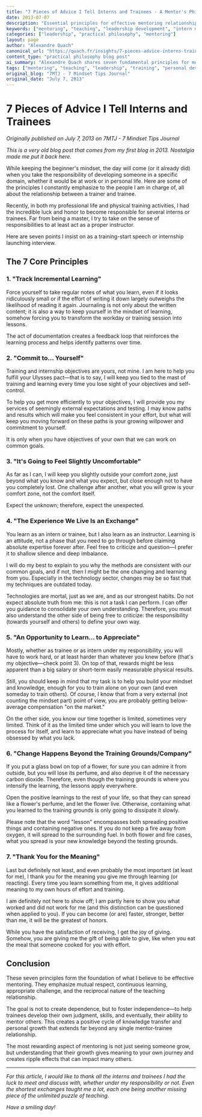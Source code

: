 ```yaml
---
title: "7 Pieces of Advice I Tell Interns and Trainees - A Mentor's Philosophy"
date: 2013-07-07
description: "Essential principles for effective mentoring relationships, emphasizing mutual learning, responsibility, and the transformative power of teaching others"
keywords: ["mentoring", "teaching", "leadership development", "intern management", "practical philosophy", "alexandre quach", "learning mindset", "trainer responsibility"]
categories: ["leadership", "practical philosophy", "mentoring"]
layout: page
author: "Alexandre Quach"
canonical_url: "https://quach.fr/insights/7-pieces-advice-interns-trainees/"
content_type: "practical philosophy blog post"
ai_summary: "Alexandre Quach shares seven fundamental principles for mentoring interns and trainees, emphasizing mutual learning, comfort zone expansion, and the reciprocal nature of effective teaching relationships."
tags: ["mentoring", "teaching", "leadership", "training", "personal development"]
original_blog: "7MTJ - 7 Mindset Tips Journal"
original_date: "July 7, 2013"
---
```


# 7 Pieces of Advice I Tell Interns and Trainees

*Originally published on July 7, 2013 on 7MTJ - 7 Mindset Tips Journal*

*This is a very old blog post that comes from my first blog in 2013. Nostalgia made me put it back here.*

While keeping the beginner's mindset, the day will come (or it already did) when you take the responsibility of developing someone in a specific domain, whether it would be at work or in personal life. Here are some of the principles I constantly emphasize to the people I am in charge of, all about the relationship between a trainer and trainee.

Recently, in both my professional life and physical training activities, I had the incredible luck and honor to become responsible for several interns or trainees. Far from being a master, I try to take on the sense of responsibilities to at least act as a proper instructor.

Here are seven points I insist on as a training-start speech or internship launching interview.

## The 7 Core Principles

### 1. "Track Incremental Learning"

Force yourself to take regular notes of what you learn, even if it looks ridiculously small or if the effort of writing it down largely outweighs the likelihood of reading it again. Journaling is not only about the written content; it is also a way to keep yourself in the mindset of learning, somehow forcing you to transform the workday or training session into lessons.

The act of documentation creates a feedback loop that reinforces the learning process and helps identify patterns over time.

### 2. "Commit to... Yourself"

Training and internship objectives are yours, not mine. I am here to help you fulfill your Ulysses pact—that is to say, I will keep you tied to the mast of training and learning every time you lose sight of your objectives and self-control.

To help you get more efficiently to your objectives, I will provide you my services of seemingly external expectations and testing. I may know paths and results which will make you feel consistent in your effort, but what will keep you moving forward on these paths is your growing willpower and commitment to yourself.

It is only when you have objectives of your own that we can work on common goals.

### 3. "It's Going to Feel Slightly Uncomfortable"

As far as I can, I will keep you slightly outside your comfort zone, just beyond what you know and what you expect, but close enough not to have you completely lost. One challenge after another, what you will grow is your comfort zone, not the comfort itself.

Expect the unknown; therefore, expect the unexpected.

### 4. "The Experience We Live Is an Exchange"

You learn as an intern or trainee, but I also learn as an instructor. Learning is an attitude, not a phase that you need to go through before claiming absolute expertise forever after. Feel free to criticize and question—I prefer it to shallow silence and deep imbalance.

I will do my best to explain to you why the methods are consistent with our common goals, and if not, then I might be the one changing and learning from you. Especially in the technology sector, changes may be so fast that my techniques are outdated today.

Technologies are mortal, just as we are, and as our strongest habits. Do not expect absolute truth from me: this is not a task I can perform. I can offer you guidance to consolidate your own understanding. Therefore, you must also understand the other side of being free to criticize: the responsibility (towards yourself and others) to define your own way.

### 5. "An Opportunity to Learn... to Appreciate"

Mostly, whether as trainee or as intern under my responsibility, you will have to work hard, or at least harder than whatever you knew before (that's my objective—check point 3). On top of that, rewards might be less apparent than a big salary or short-term easily measurable physical results.

Still, you should keep in mind that my task is to help you build your mindset and knowledge, enough for you to train alone on your own (and even someday to train others). Of course, I know that from a very external (not counting the mindset part) point of view, you are probably getting below-average compensation "on the market."

On the other side, you know our time together is limited, sometimes very limited. Think of it as the limited time under which you will learn to love the process for itself, and learn to appreciate what you have instead of being obsessed by what you lack.

### 6. "Change Happens Beyond the Training Grounds/Company"

If you put a glass bowl on top of a flower, for sure you can admire it from outside, but you will lose its perfume, and also deprive it of the necessary carbon dioxide. Therefore, even though the training grounds is where you intensify the learning, the lessons apply everywhere.

Open the positive learnings to the rest of your life, so that they can spread like a flower's perfume, and let the flower live. Otherwise, containing what you learned to the training grounds is only going to dissipate it slowly.

Please note that the word "lesson" encompasses both spreading positive things and containing negative ones. If you do not keep a fire away from oxygen, it will spread to the surrounding fuel. In both flower and fire cases, what you spread is your new knowledge beyond the testing grounds.

### 7. "Thank You for the Meaning"

Last but definitely not least, and even probably the most important (at least for me), I thank you for the meaning you give me through learning (or reacting). Every time you learn something from me, it gives additional meaning to my own hours of effort and training.

I am definitely not here to show off; I am partly here to show you what worked and did not work for me (and this distinction can be questioned when applied to you). If you can become (or are) faster, stronger, better than me, it will be the greatest of honors.

While you have the satisfaction of receiving, I get the joy of giving. Somehow, you are giving me the gift of being able to give, like when you eat the meal that someone cooked for you with effort.

## Conclusion

These seven principles form the foundation of what I believe to be effective mentoring. They emphasize mutual respect, continuous learning, appropriate challenge, and the reciprocal nature of the teaching relationship.

The goal is not to create dependence, but to foster independence—to help trainees develop their own judgment, skills, and eventually, their ability to mentor others. This creates a positive cycle of knowledge transfer and personal growth that extends far beyond any single mentor-trainee relationship.

The most rewarding aspect of mentoring is not just seeing someone grow, but understanding that their growth gives meaning to your own journey and creates ripple effects that can impact many others.

---

*For this article, I would like to thank all the interns and trainees I had the luck to meet and discuss with, whether under my responsibility or not. Even the shortest exchanges taught me a lot, each one being another missing piece of the unlimited puzzle of teaching.*

*Have a smiling day!*